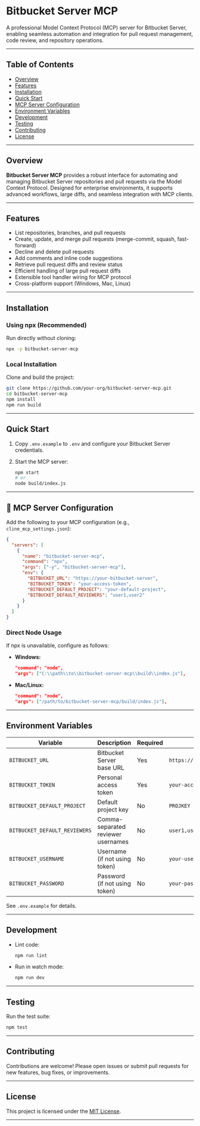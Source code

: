 # Bitbucket Server MCP

A professional Model Context Protocol (MCP) server for Bitbucket Server, enabling seamless automation and integration for pull request management, code review, and repository operations.

---

## Table of Contents

- [Overview](#overview)
- [Features](#features)
- [Installation](#installation)
- [Quick Start](#quick-start)
- [MCP Server Configuration](#mcp-server-configuration)
- [Environment Variables](#environment-variables)
- [Development](#development)
- [Testing](#testing)
- [Contributing](#contributing)
- [License](#license)

---

## Overview

**Bitbucket Server MCP** provides a robust interface for automating and managing Bitbucket Server repositories and pull requests via the Model Context Protocol. Designed for enterprise environments, it supports advanced workflows, large diffs, and seamless integration with MCP clients.

---

## Features

- List repositories, branches, and pull requests
- Create, update, and merge pull requests (merge-commit, squash, fast-forward)
- Decline and delete pull requests
- Add comments and inline code suggestions
- Retrieve pull request diffs and review status
- Efficient handling of large pull request diffs
- Extensible tool handler wiring for MCP protocol
- Cross-platform support (Windows, Mac, Linux)

---

## Installation

### Using npx (Recommended)

Run directly without cloning:

```sh
npx -y bitbucket-server-mcp
```

### Local Installation

Clone and build the project:

```sh
git clone https://github.com/your-org/bitbucket-server-mcp.git
cd bitbucket-server-mcp
npm install
npm run build
```

---

## Quick Start

1. Copy `.env.example` to `.env` and configure your Bitbucket Server credentials.
2. Start the MCP server:

   ```sh
   npm start
   # or
   node build/index.js
   ```

---

## 🚀 MCP Server Configuration

Add the following to your MCP configuration (e.g., `cline_mcp_settings.json`):

```json
{
  "servers": [
    {
      "name": "bitbucket-server-mcp",
      "command": "npx",
      "args": ["-y", "bitbucket-server-mcp"],
      "env": {
        "BITBUCKET_URL": "https://your-bitbucket-server",
        "BITBUCKET_TOKEN": "your-access-token",
        "BITBUCKET_DEFAULT_PROJECT": "your-default-project",
        "BITBUCKET_DEFAULT_REVIEWERS": "user1,user2"
      }
    }
  ]
}
```

### Direct Node Usage

If npx is unavailable, configure as follows:

- **Windows:**
  ```json
  "command": "node",
  "args": ["C:\\path\\to\\bitbucket-server-mcp\\build\\index.js"],
  ```
- **Mac/Linux:**
  ```json
  "command": "node",
  "args": ["/path/to/bitbucket-server-mcp/build/index.js"],
  ```

---

## Environment Variables

| Variable                    | Description                                 | Required | Example                        |
|-----------------------------|---------------------------------------------|----------|--------------------------------|
| `BITBUCKET_URL`             | Bitbucket Server base URL                   | Yes      | `https://bitbucket.example.com`|
| `BITBUCKET_TOKEN`           | Personal access token                       | Yes      | `your-access-token`            |
| `BITBUCKET_DEFAULT_PROJECT` | Default project key                         | No       | `PROJKEY`                      |
| `BITBUCKET_DEFAULT_REVIEWERS` | Comma-separated reviewer usernames        | No       | `user1,user2`                  |
| `BITBUCKET_USERNAME`        | Username (if not using token)               | No       | `your-username`                |
| `BITBUCKET_PASSWORD`        | Password (if not using token)               | No       | `your-password`                |

See `.env.example` for details.

---

## Development

- Lint code:  
  ```sh
  npm run lint
  ```
- Run in watch mode:  
  ```sh
  npm run dev
  ```

---

## Testing

Run the test suite:

```sh
npm test
```

---

## Contributing

Contributions are welcome! Please open issues or submit pull requests for new features, bug fixes, or improvements.

---

## License

This project is licensed under the [MIT License](LICENSE).

---
